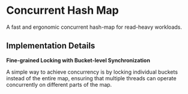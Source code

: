 # Concurrent Hash Map
A fast and ergonomic concurrent hash-map for read-heavy workloads.

## Implementation Details 
**Fine-grained Locking with Bucket-level Synchronization**

A simple way to achieve concurrency is by locking individual buckets instead of the entire map, ensuring that multiple threads can operate concurrently on different parts of the map.